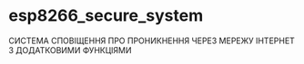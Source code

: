 # esp8266_secure_system
СИСТЕМА СПОВІЩЕННЯ ПРО ПРОНИКНЕННЯ ЧЕРЕЗ МЕРЕЖУ ІНТЕРНЕТ З ДОДАТКОВИМИ ФУНКЦІЯМИ
